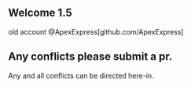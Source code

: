 ## Welcome 1.5
old account @ApexExpress[github.com/ApexExpress]
## Any conflicts please submit a pr.
Any and all conflicts can be directed here-in.

